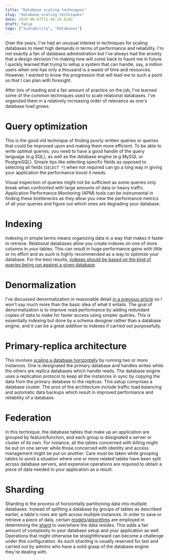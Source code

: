 ```yaml
---
title: "Database scaling techniques"
slug: "database-scaling-techniques"
date: 2020-06-07T11:46:24.610Z
draft: false
tags: ["Scalability", "Databases"]
---
```


Over the years, I've had an unusual interest in techniques for scaling databases to meet high demands in terms of performance and reliability. I'm not exactly a fan of database administration but I've always had the anxiety that a design decision I'm making now will come back to haunt me in future. I quickly learned that trying to setup a system that can handle, say, a million users when one has only a thousand is a waste of time and resources. However, I wanted to know the progression that will lead me to such a point so that I can plan with foresight.

After lots of reading and a fair amount of practice on the job, I've learned some of the common techniques used to scale relational databases. I've organized them in a relatively increasing order of relevance as one's database load grows.

# Query optimization
This is the good old technique of finding poorly written queries or queries that could be improved upon and making them more efficient. To be able to write optimal queries, you need to have a good handle of the query language (e.g SQL), as well as the database engine (e.g MySQL or PostgreSQL). Simple tips like selecting specific fields as opposed to selecting all fields (`SELECT *`) when not required can go a long way in giving your application the performance boost it needs.

Visual inspection of queries might not be sufficient as some queries only break when confronted with large amounts of data or heavy traffic. Application Performance Monitoring (APM) tools can be instrumental in finding these bottlenecks as they allow you view the performance metrics of all your queries and figure out which ones are degrading your database.

# Indexing
Indexing in simple terms means organizing data in a way that makes it faster to retrieve. Relational databases allow you create indexes on one of more columns in your tables. This can result in huge performance gains with little or no effort and as such is highly recommended as a way to optimize your database. For the best results, [indexes should be based on the kind of queries being run against a given database](https://www.dbta.com/Columns/DBA-Corner/Top-10-Steps-to-Building-Useful-Database-Indexes-100498.aspx).

# Denormalization
I've discussed denormalization in reasonable detail [in a previous article](/database-denormalization/) so I won't say much more than the basic idea of what it entails. The goal of denormalization is to improve read performance by adding redundant copies of data to make for faster access using simpler queries. This is essentially indexing but done by a schema designer rather than a database engine, and it can be a great addition to indexes if carried out purposefully.

# Primary-replica architecture
This involves [scaling a database horizontally](https://stackoverflow.com/a/11715598/6293466) by running two or more instances. One is designated the primary database and handles writes while the others are replica databases which handle reads. The database engine uses a replication protocol to keep all the instances in sync by copying the data from the primary database to the replicas. This setup comprises a database cluster. The pros of the architecture include traffic load balancing and automatic data backups which result in improved performance and reliability of a database.

# Federation
In this technique, the database tables that make up an application are grouped by feature/function, and each group is designated a server or cluster of its own. For instance, all the tables concerned with billing might be put on one server while those concerned with identity and access management might be put on another. Care must be taken while grouping tables to avoid a situation where one or more related tables have been split across database servers, and expensive operations are required to obtain a piece of data needed in your application as a result.

# Sharding
Sharding is the process of horizontally partitioning data into multiple databases. Instead of splitting a database by groups of tables as described earlier, a table's rows are split across multiple instances. In order to save or retrieve a piece of data, certain [models](https://www.citusdata.com/blog/2017/08/28/five-data-models-for-sharding/)/[algorithms](https://docs.microsoft.com/en-us/azure/architecture/patterns/sharding#sharding-strategies) are employed in determining the [shard](https://en.wikipedia.org/wiki/Shard_(database_architecture)) to use/where the data resides. This adds a fair amount of complexity to your database setup and your application as well. Operations that might otherwise be straightforward can become a challenge under this configuration. As such sharding is usually reserved for last and carried out by admins who have a solid grasp of the database engine they're dealing with.
